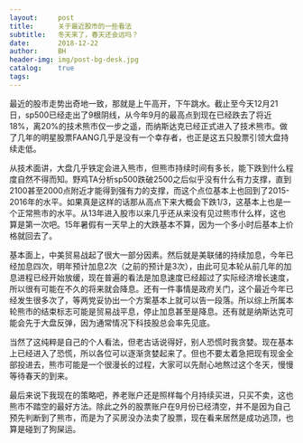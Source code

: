 ```yaml
---
layout:     post
title:      关于最近股市的一些看法
subtitle:   冬天来了，春天还会远吗？
date:       2018-12-22
author:     BH
header-img: img/post-bg-desk.jpg
catalog:    true
tags:
---
```


最近的股市走势出奇地一致，那就是上午高开，下午跳水。截止至今天12月21日，sp500已经走出了9根阴线，从今年9月的最高点到现在已经跌去了将近18%，离20%的技术熊市仅一步之遥，而纳斯达克已经正式进入了技术熊市。做了几年的明星股票FAANG几乎是没有一个幸存者，也正是这五只股票引领大盘持续走低。

从技术面讲，大盘几乎铁定会进入熊市，但熊市持续时间有多长，能下跌到什么程度自然不得而知。野鸡TA分析sp500跌破2500之后似乎没有什么有力支撑，直到2100甚至2000点附近才能得到强有力的支撑，而这个点位基本上也回到了2015-2016年的水平。如果真是这样的话那从高点下来大概会下跌1/3，这基本上也是一个正常熊市的水平。从13年进入股市以来几乎还从来没有见过熊市什么样，这也算是第一次吧。15年暑假有一天早上的大跌基本不算，因为一个多小时后基本上价格就回去了。

基本面上，中美贸易战起了很大一部分因素。然后就是美联储的持续加息，今年已经加息四次，明年预计加息2次（之前的预计是3次），由此可见本轮从前几年的加息进程已经开始放缓，现在普遍的看法是加息速度已经超过了实际经济增长速度，所以很有可能在不久的将来就会降息。还有一件事情是政府关门，这个最近今年已经发生很多次了，等两党妥协出一个方案基本上就可以告一段落。所以综上所属本轮熊市的结束标志可能是贸易战平息，停止加息甚至是降息。还有就是纳斯达克可能会先于大盘反弹，因为通常情况下科技股总会率先见底。

当然了这纯粹是自己的个人看法，但老古话说得好，别人恐慌时我贪婪。现在基本上已经进入了恐慌，所以各位可以逐渐贪婪起来了。但也不要太着急把现有现金全部投进去，熊市可能是一个很漫长的过程，大家可以先耐心地熬过这个冬天，慢慢等待春天的到来。

最后来说下我现在的策略吧，养老账户还是照样每个月持续买进，只买不卖，这也熊市不踏空的最好方法。除此之外的股票账户在9月份已经清空，并不是因为自己预先判断到了熊市，而是为了买房没办法卖了股票，现在看来居然是成功逃顶，也算是碰到了狗屎运。